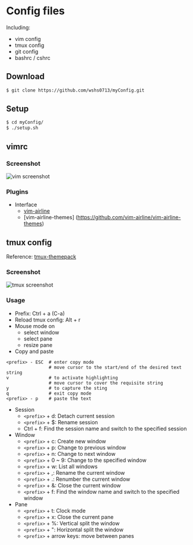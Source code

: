 # Config files

Including:

- vim config
- tmux config
- git config
- bashrc / cshrc

## Download  

```bash
$ git clone https://github.com/wshs0713/myConfig.git
```

## Setup

```bash
$ cd myConfig/
$ ./setup.sh
```

## vimrc

### Screenshot

![vim screenshot](https://i.imgur.com/ZPO1bjX.png)

### Plugins

- Interface
  - [vim-airline](https://github.com/vim-airline/vim-airline)
  - [vim-airline-themes] (https://github.com/vim-airline/vim-airline-themes)

## tmux config

Reference: [tmux-themepack](https://github.com/jimeh/tmux-themepack/blob/master/powerline/default/cyan.tmuxtheme)

### Screenshot

![tmux screenshot](https://i.imgur.com/QHZYKLl.png)

### Usage

- Prefix: Ctrl + a (C-a)
- Reload tmux config: Alt + r
- Mouse mode on
  - select window
  - select pane
  - resize pane
- Copy and paste

```shell
<prefix> - ESC  # enter copy mode
                # move cursor to the start/end of the desired text string
v               # to activate highlighting
                # move cursor to cover the requisite string
y               # to capture the sting
q               # exit copy mode
<prefix> - p    # paste the text
```

- Session
  - `<prefix>` + d: Detach current session
  - `<prefix>` + $: Rename session
  - Ctrl + f: Find the session name and switch to the specified session
- Window
  - `<prefix>` + c: Create new window
  - `<prefix>` + p: Change to previous window
  - `<prefix>` + n: Change to next window
  - `<prefix>` + 0 ~ 9: Change to the specified window
  - `<prefix>` + w: List all windows
  - `<prefix>` + ,: Rename the current window
  - `<prefix>` + .: Renumber the current window
  - `<prefix>` + &: Close the current window
  - `<prefix>` + f: Find the window name and switch to the specified window
- Pane
  - `<prefix>` + t: Clock mode
  - `<prefix>` + x: Close the current pane
  - `<prefix>` + %: Vertical split the window
  - `<prefix>` + ": Horizontal split the window
  - `<prefix>` + arrow keys: move between panes
